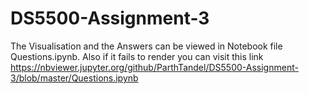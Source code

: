 # DS5500-Assignment-3

The Visualisation and the Answers can be viewed in Notebook file Questions.ipynb. 
Also if it fails to render you can visit this link
https://nbviewer.jupyter.org/github/ParthTandel/DS5500-Assignment-3/blob/master/Questions.ipynb
